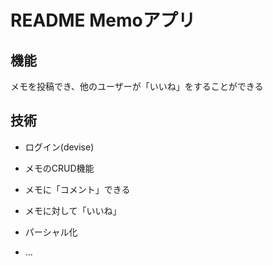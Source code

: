 # README Memoアプリ

## 機能
メモを投稿でき、他のユーザーが「いいね」をすることができる

## 技術

* ログイン(devise)

* メモのCRUD機能

* メモに「コメント」できる

* メモに対して「いいね」

* パーシャル化

* ...
